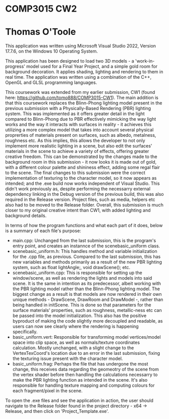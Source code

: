 # COMP3015 CW2
# Thomas O'Toole
 
This application was written using Microsoft Visual Studio 2022, Version 17.7.6, on the Windows 10 Operating System.

This application has been designed to load two 3D models - a 'work-in-progress' model used for a Final Year Project, and a simple gold room for background decoration. It applies shading, lighting and rendering to them in real time. The application was written using a combination of the C++, OpenGL and GLSL programming languages.

This coursework was extended from my earlier submission, CW1 (found here: https://github.com/tomo888/COMP3015-CW1). The main addition is that this coursework replaces the Blinn-Phong lighting model present in the previous submission with a Physically-Based Rendering (PBR) lighting system. This was implemented as it offers greater detail in the light compared to Blinn-Phong due to PBR effectively mimicking the way light works and the way it interacts with surfaces in reality - it achieves this utilizing a more complex model that takes into account several physical proprerties of materials present on surfaces, such as albedo, metalness, roughness etc. As this implies, this allows the developer to not only implement more realistic lighting in a scene, but also edit the surfaces' materials in the scene to achieve a variety of effects, offering greater creative freedom. This can be demonstrated by the changes made to the background room in this submission - it now looks it is made out of gold, with a different colour palette and shininess effect, adding some regal flair to the scene. The final changes to this submission were the correct implementation of texturing to the character model, so it now appears as intended; and the .exe build now works independent of Visual Studio. This didn't work previously as, despite performing the necessarry external dependency linking in the Debug version of the previous build, this was also required in the Release version. Project files, such as media, helpers etc also had to be moved to the Release folder. Overall, this submission is much closer to my original creative intent than CW1, with added lighting and background details.

In terms of how the program functions and what each part of it does, below is a summary of each file's purpose:

- main.cpp: Unchanged from the last submission, this is the program's entry point, and creates an instannce of the scenebasic_uniform class.
- scenebasic_uniform.h: This handles method and variable initialization for the .cpp file, as previous. Compared to the last submission, this has new variables and methods primarily as a result of the new PBR lighting system, such as     float lightAngle;, void drawScene(); etc.
- scenebasic_uniform.cpp: This is responsible for setting up the window/scene, as well as rendering the lights and models into said scene. It is the same in intention as its predecessor, albeit working with the PBR lighting model rather than the Blinn-Phong lighting model. The biggest change as a result is that models are now rendered in their own unique methods - DrawScene, DrawRoom and DrawModel -, rather than being handled in initScene. This is done so that parameters for the surface materials' properties, such as roughness, metallic-ness etc can be passed into the model initialization. This also has the positive byproduct of making the code slightly more decoupled and readable, as users can now see clearly where the rendering is happening specifically.
- basic_uniform.vert: Responsible for transforming model vertices/model space into clip space, as well as normals/texture coordinates calculation. Mostly unchanged, with a slight change to the VertexTexCoord's location due to an error in the last submission, fixing the texturing issue present with the character model.
- basic_uniform.frag: Perhaps the file that has undergone the most change, this receives data regarding the geomeotry of the scene from the vertex shader before then handling the calculations necessarry to make the PBR lighting function as intended in the scene. It's also responsible for handling texture mapping and computing colours for each fragment/pixel in the scene.

To open the .exe files and see the application in action, the user should navigate to the Release folder found in the project directory - x64 -> Release, and then click on 'Project_Template.exe'.
